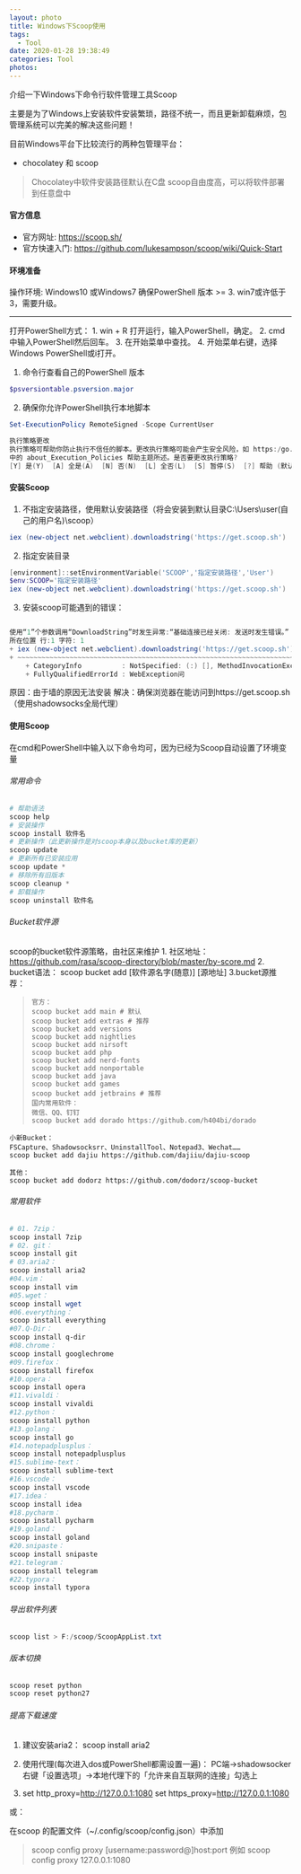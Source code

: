 ```yaml
---
layout: photo
title: Windows下Scoop使用
tags:
  - Tool
date: 2020-01-28 19:38:49
categories: Tool
photos:
---
```


介绍一下Windows下命令行软件管理工具Scoop

<!--more-->
主要是为了Windows上安装软件安装繁琐，路径不统一，而且更新卸载麻烦，包管理系统可以完美的解决这些问题！

目前Windows平台下比较流行的两种包管理平台：
- chocolatey 和 scoop

> Chocolatey中软件安装路径默认在C盘
> scoop自由度高，可以将软件部署到任意盘中

#### 官方信息
- 官方网址:
https://scoop.sh/
- 官方快速入门:
https://github.com/lukesampson/scoop/wiki/Quick-Start

#### 环境准备
操作环境: Windows10 或Windows7 
确保PowerShell 版本 >= 3. win7或许低于3，需要升级。

---

打开PowerShell方式：
	1. win + R 打开运行，输入PowerShell，确定。
	2. cmd中输入PowerShell然后回车。
	3. 在开始菜单中查找。
	4. 开始菜单右键，选择Windows PowerShell或i打开。

1. 命令行查看自己的PowerShell 版本
```powershell
$psversiontable.psversion.major
```
2. 确保你允许PowerShell执行本地脚本
```powershell
Set-ExecutionPolicy RemoteSigned -Scope CurrentUser

执行策略更改
执行策略可帮助你防止执行不信任的脚本。更改执行策略可能会产生安全风险，如 https:/go.microsoft.com/fwlink/?LinkID=135170
中的 about_Execution_Policies 帮助主题所述。是否要更改执行策略?
[Y] 是(Y)  [A] 全是(A)  [N] 否(N)  [L] 全否(L)  [S] 暂停(S)  [?] 帮助 (默认值为“N”): A
```
#### 安装Scoop
1. 不指定安装路径，使用默认安装路径（将会安装到默认目录C:\Users\user(自己的用户名)\scoop）
```powershell
iex (new-object net.webclient).downloadstring('https://get.scoop.sh')
```
2. 指定安装目录
```powershell
[environment]::setEnvironmentVariable('SCOOP','指定安装路径','User')
$env:SCOOP='指定安装路径'
iex (new-object net.webclient).downloadstring('https://get.scoop.sh')
```

3. 安装scoop可能遇到的错误：

```powershell

使用“1”个参数调用“DownloadString”时发生异常:“基础连接已经关闭: 发送时发生错误。”
所在位置 行:1 字符: 1
+ iex (new-object net.webclient).downloadstring('https://get.scoop.sh')
+ ~~~~~~~~~~~~~~~~~~~~~~~~~~~~~~~~~~~~~~~~~~~~~~~~~~~~~~~~~~~~~~~~~~~~~
    + CategoryInfo          : NotSpecified: (:) [], MethodInvocationException
    + FullyQualifiedErrorId : WebException问

```


原因：由于墙的原因无法安装
解决：确保浏览器在能访问到https://get.scoop.sh （使用shadowsocks全局代理）

#### 使用Scoop
在cmd和PowerShell中输入以下命令均可，因为已经为Scoop自动设置了环境变量

###### 常用命令

```powershell
# 帮助语法
scoop help
# 安装操作
scoop install 软件名
# 更新操作（此更新操作是对scoop本身以及bucket库的更新）
scoop update
# 更新所有已安装应用
scoop update *
# 移除所有旧版本
scoop cleanup *
# 卸载操作
scoop uninstall 软件名
```
###### Bucket软件源

scoop的bucket软件源策略，由社区来维护
	1. 社区地址：
	https://github.com/rasa/scoop-directory/blob/master/by-score.md
	2.	bucket语法：
	scoop bucket add [软件源名字(随意)] [源地址]
	3.bucket源推荐：

>     官方：
>     scoop bucket add main # 默认
>     scoop bucket add extras # 推荐
>     scoop bucket add versions
>     scoop bucket add nightlies
>     scoop bucket add nirsoft
>     scoop bucket add php
>     scoop bucket add nerd-fonts
>     scoop bucket add nonportable
>     scoop bucket add java
>     scoop bucket add games
>     scoop bucket add jetbrains # 推荐
>     国内常用软件：
>     微信、QQ、钉钉
>     scoop bucket add dorado https://github.com/h404bi/dorado    

    小新Bucket：
    FSCapture、Shadowsocksrr、UninstallTool、Notepad3、Wechat……
    scoop bucket add dajiu https://github.com/dajiiu/dajiu-scoop
    
    其他：
    scoop bucket add dodorz https://github.com/dodorz/scoop-bucket

###### 常用软件

```powershell
# 01. 7zip：
scoop install 7zip
# 02. git：
scoop install git
# 03.aria2：
scoop install aria2
#04.vim：
scoop install vim
#05.wget：
scoop install wget
#06.everything：
scoop install everything
#07.Q-Dir：
scoop install q-dir
#08.chrome：
scoop install googlechrome
#09.firefox：
scoop install firefox
#10.opera：
scoop install opera
#11.vivaldi：
scoop install vivaldi
#12.python：
scoop install python
#13.golang：
scoop install go
#14.notepadplusplus：
scoop install notepadplusplus
#15.sublime-text：
scoop install sublime-text
#16.vscode：
scoop install vscode
#17.idea：
scoop install idea
#18.pycharm：
scoop install pycharm
#19.goland：
scoop install goland
#20.snipaste：
scoop install snipaste
#21.telegram：
scoop install telegram
#22.typora：
scoop install typora
```
###### 导出软件列表

```powershell
scoop list > F:/scoop/ScoopAppList.txt
```
###### 版本切换

```powershell
scoop reset python
scoop reset python27
```

###### 提高下载速度

1. 建议安装aria2： scoop install aria2 

2. 使用代理(每次进入dos或PowerShell都需设置一遍)： PC端→shadowsocker右键「设置选项」→本地代理下的「允许来自互联网的连接」勾选上 

3. set http_proxy=http://127.0.0.1:1080 set https_proxy=http://127.0.0.1:1080

或：

   在scoop 的配置文件（~/.config/scoop/config.json）中添加

   > scoop config proxy [username:password@]host:port
   > 例如 scoop config proxy 127.0.0.1:1080